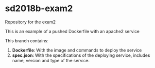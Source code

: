 # sd2018b-exam2
Repository for the exam2

This is an example of a pushed Dockerfile with an apache2 service  

This branch contains:  
1. **Dockerfile**: With the image and commands to deploy the service
2. **spec.json**: With the specifications of the deploying service, includes name, version and type of the service.    
